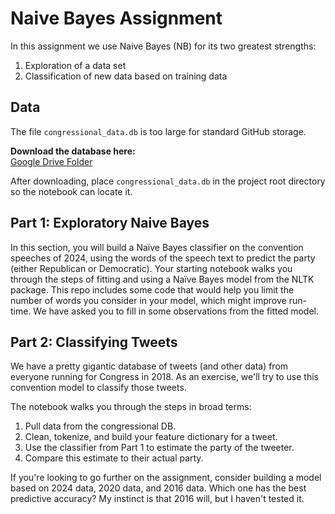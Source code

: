 # Naive Bayes Assignment

In this assignment we use Naive Bayes (NB) for its two greatest strengths: 
1. Exploration of a data set 
1. Classification of new data based on training data

## Data
The file `congressional_data.db` is too large for standard GitHub storage.

**Download the database here:**  
[Google Drive Folder](https://drive.google.com/drive/folders/1X9agCgPbT_lxELmPQawsJZBM5RXeiXSr?dmr=1&ec=wgc-drive-hero-goto)

After downloading, place `congressional_data.db` in the project root directory so the notebook can locate it.


## Part 1: Exploratory Naive Bayes

In this section, you will build a Naïve Bayes classifier on the convention speeches of 2024, using the words of the speech text to predict the party (either Republican or Democratic). Your starting notebook walks you through the steps of fitting and using a Naïve Bayes model from the NLTK package. This repo includes some code that would help you limit the number of words you consider in your model, which might improve run-time. We have asked you to fill in some observations from the fitted model.

## Part 2: Classifying Tweets

We have a pretty gigantic database of tweets (and other data) from 
everyone running for Congress in 2018. As an exercise, we'll try to 
use this convention model to classify those tweets. 

The notebook walks you through the steps in broad terms: 
1. Pull data from the congressional DB.
1. Clean, tokenize, and build your feature dictionary for a tweet.
1. Use the classifier from Part 1 to estimate the party of the tweeter.
1. Compare this estimate to their actual party.

If you're looking to go further on the assignment, consider building a model based on 2024 data, 2020 data, and 2016 data. Which one has the best predictive accuracy? My instinct is that 2016 will, but I haven't tested it. 


